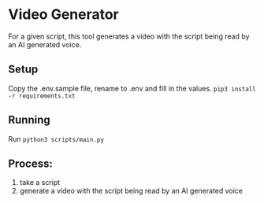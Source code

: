 # Video Generator
For a given script, this tool generates a video with the script being read by an AI generated voice.

## Setup
Copy the .env.sample file, rename to .env and fill in the values.
`pip3 install -r requirements.txt`

## Running
Run
`python3 scripts/main.py`

## Process:
1. take a script
2. generate a video with the script being read by an AI generated voice
